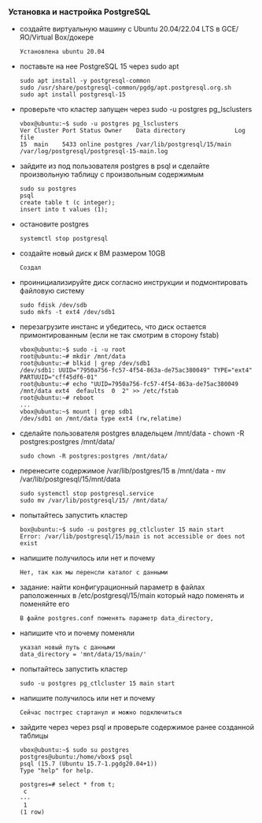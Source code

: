 ### Установка и настройка PostgreSQL

- создайте виртуальную машину c Ubuntu 20.04/22.04 LTS в GCE/ЯО/Virtual Box/докере
    ```
    Установлена ubuntu 20.04
    ```

- поставьте на нее PostgreSQL 15 через sudo apt
    ```shell
    sudo apt install -y postgresql-common
    sudo /usr/share/postgresql-common/pgdg/apt.postgresql.org.sh
    sudo apt install postgresql-15
    ```

- проверьте что кластер запущен через sudo -u postgres pg_lsclusters
    ```shell
    vbox@ubuntu:~$ sudo -u postgres pg_lsclusters
    Ver Cluster Port Status Owner    Data directory              Log file
    15  main    5433 online postgres /var/lib/postgresql/15/main /var/log/postgresql/postgresql-15-main.log

    ```

- зайдите из под пользователя postgres в psql и сделайте произвольную таблицу с произвольным содержимым
    ```shell
    sudo su postgres
    psql
    create table t (c integer);
    insert into t values (1);
    ```

- остановите postgres
    ```shell
    systemctl stop postgresql
    ```

- создайте новый диск к ВМ размером 10GB
    ```
    Создал
    ```

- проинициализируйте диск согласно инструкции и подмонтировать файловую систему
    ```shell
    sudo fdisk /dev/sdb
    sudo mkfs -t ext4 /dev/sdb1
    ```
- перезагрузите инстанс и убедитесь, что диск остается примонтированным (если не так смотрим в сторону fstab)

    ```shell
    vbox@ubuntu:~$ sudo -i -u root
    root@ubuntu:~# mkdir /mnt/data
    root@ubuntu:~# blkid | grep /dev/sdb1
    /dev/sdb1: UUID="7950a756-fc57-4f54-863a-de75ac380049" TYPE="ext4" PARTUUID="cff45df6-01"
    root@ubuntu:~# echo "UUID=7950a756-fc57-4f54-863a-de75ac380049 /mnt/data ext4  defaults  0  2" >> /etc/fstab
    root@ubuntu:~# reboot
    ...
    vbox@ubuntu:~$ mount | grep sdb1
    /dev/sdb1 on /mnt/data type ext4 (rw,relatime)
    ```

- сделайте пользователя postgres владельцем /mnt/data - chown -R postgres:postgres /mnt/data/
    ```shell
    sudo chown -R postgres:postgres /mnt/data/
    ```

- перенесите содержимое /var/lib/postgres/15 в /mnt/data - mv /var/lib/postgresql/15/mnt/data
    ```shell
    sudo systemctl stop postgresql.service
    sudo mv /var/lib/postgresql/15/ /mnt/data/
    ```

- попытайтесь запустить кластер
    ```shell
    box@ubuntu:~$ sudo -u postgres pg_ctlcluster 15 main start
    Error: /var/lib/postgresql/15/main is not accessible or does not exist
    ```

- напишите получилось или нет и почему
    ```
    Нет, так как мы перенсли каталог с данными
    ```

- задание: найти конфигурационный параметр в файлах раположенных в /etc/postgresql/15/main который
надо поменять и поменяйте его
    ```
    В файле postgres.conf поменять параметр data_directory,
    ```

- напишите что и почему поменяли
    ```
    указал новый путь с данными
    data_directory = 'mnt/data/15/main/'
    ```

- попытайтесь запустить кластер
    ```shell
    sudo -u postgres pg_ctlcluster 15 main start
    ```

- напишите получилось или нет и почему
    ```
    Сейчас постгрес стартанул и можно подключиться
    ```

- зайдите через через psql и проверьте содержимое ранее созданной таблицы
    ```shell
    vbox@ubuntu:~$ sudo su postgres
    postgres@ubuntu:/home/vbox$ psql
    psql (15.7 (Ubuntu 15.7-1.pgdg20.04+1))
    Type "help" for help.

    postgres=# select * from t;
     c
    ---
     1
    (1 row)
    ```
